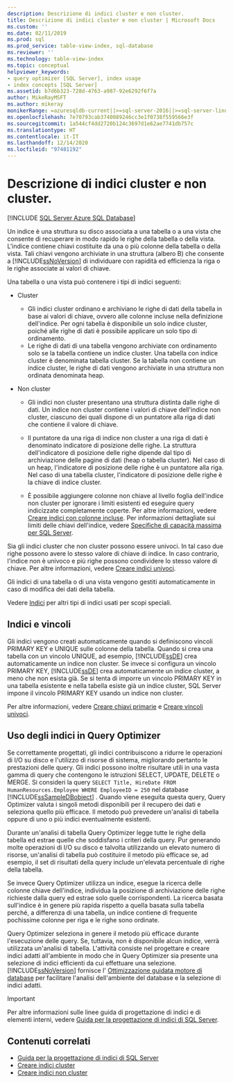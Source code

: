 ```yaml
---
description: Descrizione di indici cluster e non cluster.
title: Descrizione di indici cluster e non cluster | Microsoft Docs
ms.custom: ''
ms.date: 02/11/2019
ms.prod: sql
ms.prod_service: table-view-index, sql-database
ms.reviewer: ''
ms.technology: table-view-index
ms.topic: conceptual
helpviewer_keywords:
- query optimizer [SQL Server], index usage
- index concepts [SQL Server]
ms.assetid: b7d6b323-728d-4763-a987-92e6292f6f7a
author: MikeRayMSFT
ms.author: mikeray
monikerRange: =azuresqldb-current||>=sql-server-2016||>=sql-server-linux-2017||=azuresqldb-mi-current
ms.openlocfilehash: 7e70793cab3740089246cc3e1f0738f559566e3f
ms.sourcegitcommit: 1a544cf4dd2720b124c3697d1e62ae7741db757c
ms.translationtype: HT
ms.contentlocale: it-IT
ms.lasthandoff: 12/14/2020
ms.locfileid: "97481192"
---
```

# <a name="clustered-and-nonclustered-indexes-described"></a>Descrizione di indici cluster e non cluster.

[!INCLUDE [SQL Server Azure SQL Database](../../includes/applies-to-version/sql-asdb.md)]

Un indice è una struttura su disco associata a una tabella o a una vista che consente di recuperare in modo rapido le righe della tabella o della vista. L'indice contiene chiavi costituite da una o più colonne della tabella o della vista. Tali chiavi vengono archiviate in una struttura (albero B) che consente a [!INCLUDE[ssNoVersion](../../includes/ssnoversion-md.md)] di individuare con rapidità ed efficienza la riga o le righe associate ai valori di chiave.

Una tabella o una vista può contenere i tipi di indici seguenti:

- Cluster

  - Gli indici cluster ordinano e archiviano le righe di dati della tabella in base ai valori di chiave, ovvero alle colonne incluse nella definizione dell'indice. Per ogni tabella è disponibile un solo indice cluster, poiché alle righe di dati è possibile applicare un solo tipo di ordinamento.  
  - Le righe di dati di una tabella vengono archiviate con ordinamento solo se la tabella contiene un indice cluster. Una tabella con indice cluster è denominata tabella cluster. Se la tabella non contiene un indice cluster, le righe di dati vengono archiviate in una struttura non ordinata denominata heap.

- Non cluster

  - Gli indici non cluster presentano una struttura distinta dalle righe di dati. Un indice non cluster contiene i valori di chiave dell'indice non cluster, ciascuno dei quali dispone di un puntatore alla riga di dati che contiene il valore di chiave.
  - Il puntatore da una riga di indice non cluster a una riga di dati è denominato indicatore di posizione delle righe. La struttura dell'indicatore di posizione delle righe dipende dal tipo di archiviazione delle pagine di dati (heap o tabella cluster). Nel caso di un heap, l'indicatore di posizione delle righe è un puntatore alla riga. Nel caso di una tabella cluster, l'indicatore di posizione delle righe è la chiave di indice cluster.

  - È possibile aggiungere colonne non chiave al livello foglia dell'indice non cluster per ignorare i limiti esistenti ed eseguire query indicizzate completamente coperte. Per altre informazioni, vedere [Creare indici con colonne incluse](../../relational-databases/indexes/create-indexes-with-included-columns.md). Per informazioni dettagliate sui limiti delle chiavi dell'indice, vedere [Specifiche di capacità massima per SQL Server](../../sql-server/maximum-capacity-specifications-for-sql-server.md).

Sia gli indici cluster che non cluster possono essere univoci. In tal caso due righe possono avere lo stesso valore di chiave di indice. In caso contrario, l'indice non è univoco e più righe possono condividere lo stesso valore di chiave. Per altre informazioni, vedere [Creare indici univoci](../../relational-databases/indexes/create-unique-indexes.md).

Gli indici di una tabella o di una vista vengono gestiti automaticamente in caso di modifica dei dati della tabella.

Vedere [Indici](../../relational-databases/indexes/indexes.md) per altri tipi di indici usati per scopi speciali.

## <a name="indexes-and-constraints"></a>Indici e vincoli

Gli indici vengono creati automaticamente quando si definiscono vincoli PRIMARY KEY e UNIQUE sulle colonne della tabella. Quando si crea una tabella con un vincolo UNIQUE, ad esempio, [!INCLUDE[ssDE](../../includes/ssde-md.md)] crea automaticamente un indice non cluster. Se invece si configura un vincolo PRIMARY KEY, [!INCLUDE[ssDE](../../includes/ssde-md.md)] crea automaticamente un indice cluster, a meno che non esista già. Se si tenta di imporre un vincolo PRIMARY KEY in una tabella esistente e nella tabella esiste già un indice cluster, SQL Server impone il vincolo PRIMARY KEY usando un indice non cluster.

Per altre informazioni, vedere [Creare chiavi primarie](../../relational-databases/tables/create-primary-keys.md) e [Creare vincoli univoci](../../relational-databases/tables/create-unique-constraints.md).

## <a name="how-indexes-are-used-by-the-query-optimizer"></a>Uso degli indici in Query Optimizer

Se correttamente progettati, gli indici contribuiscono a ridurre le operazioni di I/O su disco e l'utilizzo di risorse di sistema, migliorando pertanto le prestazioni delle query. Gli indici possono inoltre risultare utili in una vasta gamma di query che contengono le istruzioni SELECT, UPDATE, DELETE o MERGE. Si consideri la query `SELECT Title, HireDate FROM HumanResources.Employee WHERE EmployeeID = 250` nel database [!INCLUDE[ssSampleDBobject](../../includes/sssampledbobject-md.md)] . Quando viene eseguita questa query, Query Optimizer valuta i singoli metodi disponibili per il recupero dei dati e seleziona quello più efficace. Il metodo può prevedere un'analisi di tabella oppure di uno o più indici eventualmente esistenti.

Durante un'analisi di tabella Query Optimizer legge tutte le righe della tabella ed estrae quelle che soddisfano i criteri della query. Pur generando molte operazioni di I/O su disco e talvolta utilizzando un elevato numero di risorse, un'analisi di tabella può costituire il metodo più efficace se, ad esempio, il set di risultati della query include un'elevata percentuale di righe della tabella.

Se invece Query Optimizer utilizza un indice, esegue la ricerca delle colonne chiave dell'indice, individua la posizione di archiviazione delle righe richieste dalla query ed estrae solo quelle corrispondenti. La ricerca basata sull'indice è in genere più rapida rispetto a quella basata sulla tabella perché, a differenza di una tabella, un indice contiene di frequente pochissime colonne per riga e le righe sono ordinate.

 Query Optimizer seleziona in genere il metodo più efficace durante l'esecuzione delle query. Se, tuttavia, non è disponibile alcun indice, verrà utilizzata un'analisi di tabella. L'attività consiste nel progettare e creare indici adatti all'ambiente in modo che in Query Optimizer sia presente una selezione di indici efficienti da cui effettuare una selezione. [!INCLUDE[ssNoVersion](../../includes/ssnoversion-md.md)] fornisce l' [Ottimizzazione guidata motore di database](../../relational-databases/performance/database-engine-tuning-advisor.md) per facilitare l'analisi dell'ambiente del database e la selezione di indici adatti.

> [!IMPORTANT]
> Per altre informazioni sulle linee guida di progettazione di indici e di elementi interni, vedere [Guida per la progettazione di indici di SQL Server](../../relational-databases/sql-server-index-design-guide.md).

## <a name="related-content"></a>Contenuti correlati

- [Guida per la progettazione di indici di SQL Server](../../relational-databases/sql-server-index-design-guide.md)
- [Creare indici cluster](../../relational-databases/indexes/create-clustered-indexes.md)
- [Creare indici non cluster](../../relational-databases/indexes/create-nonclustered-indexes.md)
